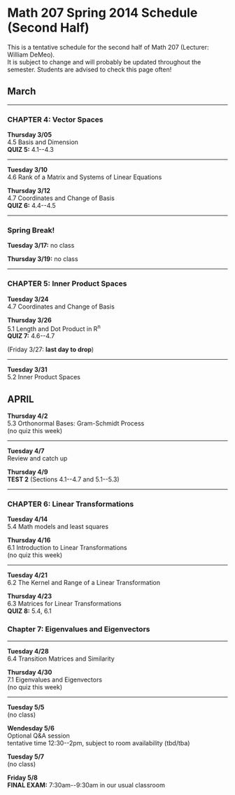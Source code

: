 # Math 207 Spring 2014 Schedule (Second Half)

This is a tentative schedule for the second half of Math 207
(Lecturer: William DeMeo).  
It is subject to change and will probably be updated throughout the semester. 
Students are advised to check this page often!


## March


---------------------------------------------------------  

### CHAPTER 4: Vector Spaces

**Thursday 3/05**  
4.5 Basis and Dimension  
**QUIZ 5:** 4.1--4.3
 
---------------------------------------------------------  

**Tuesday 3/10**  
4.6 Rank of a Matrix and Systems of Linear Equations  

**Thursday 3/12**  
4.7 Coordinates and Change of Basis  
**QUIZ 6:** 4.4--4.5  

---------------------------------------------------------  

### Spring Break!

**Tuesday 3/17:** no class  

**Thursday 3/19:** no class  

---------------------------------------------------------  

### CHAPTER 5: Inner Product Spaces

**Tuesday 3/24**  
4.7 Coordinates and Change of Basis  

**Thursday 3/26**  
5.1 Length and Dot Product in R<sup>n</sup>  
**QUIZ 7:** 4.6--4.7

(Friday 3/27: **last day to drop**)  

---------------------------------------------------------  

**Tuesday 3/31**  
5.2 Inner Product Spaces  

## APRIL


**Thursday 4/2**  
5.3 Orthonormal Bases: Gram-Schmidt Process  
(no quiz this week)

---------------------------------------------------------  

**Tuesday 4/7**  
Review and catch up

**Thursday 4/9**  
**TEST 2** (Sections 4.1--4.7 and 5.1--5.3)

--------------------------------------------------------  

### CHAPTER 6: Linear Transformations

**Tuesday 4/14**  
5.4 Math models and least squares  

**Thursday 4/16**  
6.1 Introduction to Linear Transformations  
(no quiz this week)

---------------------------------------------------------  
**Tuesday 4/21**  
6.2 The Kernel and Range of a Linear Transformation   

**Thursday 4/23**  
6.3 Matrices for Linear Transformations  
**QUIZ 8:** 5.4, 6.1

### Chapter 7: Eigenvalues and Eigenvectors

---------------------------------------------------------  
**Tuesday 4/28**  
6.4 Transition Matrices and Similarity  

**Thursday 4/30**  
7.1 Eigenvalues and Eigenvectors  
(no quiz this week)

---------------------------------------------------------  
**Tuesday 5/5**  
(no class)  

**Wendesday 5/6**  
Optional Q&A session  
tentative time 12:30--2pm, subject to room availability (tbd/tba)  

**Tuesday 5/7**  
(no class)  

**Friday 5/8**  
**FINAL EXAM:** 7:30am--9:30am in our usual classroom

<!-- 7.4 Applications of Eigenvalues and Eigenvectors  -->

                                                                  
